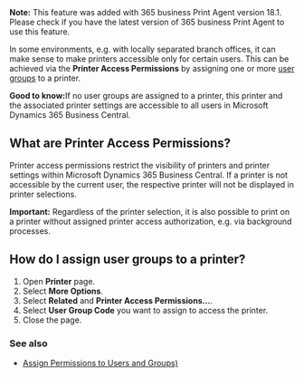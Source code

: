 <div class="alert alert-info">
    <i class="fa-solid fa-lightbulb"></i> <strong>Note:</strong> This feature was added with 365 business Print Agent version 18.1.<br>Please check if you have the latest version of 365 business Print Agent to use this feature.
</div>

In some environments, e.g. with locally separated branch offices, it can make sense to make printers accessible only for certain users. This can be achieved via the **Printer Access Permissions** by assigning one or more [user groups](https://learn.microsoft.com/en-US/dynamics365/business-central/ui-define-granular-permissions) to a printer.

<div class="alert alert-notice">
    <i class="fa-solid fa-notes"></i> <strong>Good to know:</strong>If no user groups are assigned to a printer, this printer and the associated printer settings are accessible to all users in Microsoft Dynamics 365 Business Central.
</div>

## What are Printer Access Permissions?

Printer access permissions restrict the visibility of printers and printer settings within Microsoft Dynamics 365 Business Central. If a printer is not accessible by the current user, the respective printer will not be displayed in printer selections.

<div class="alert alert-info">
    <i class="fa-solid fa-lightbulb"></i> <strong>Important:</strong> Regardless of the printer selection, it is also possible to print on a printer without assigned printer access authorization, e.g. via background processes.
</div>

## How do I assign user groups to a printer?

 1. Open **Printer** page.
 2. Select **More Options**.
 3. Select **Related** and **Printer Access Permissions...**.
 4. Select **User Group Code** you want to assign to access the printer.
 5. Close the page.

### See also

 - [Assign Permissions to Users and Groups)](https://learn.microsoft.com/en-us/dynamics365/business-central/ui-define-granular-permissions)
